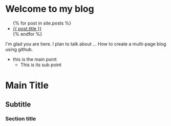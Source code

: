 # Welcome to my blog

<ul>
  {% for post in site.posts %}
    <li>
      <a href="{{ post.url }}">{{ post.title }}</a>
    </li>
  {% endfor %}
</ul>


I'm glad you are here. I plan to talk about ...
How to create a multi-page blog using github.

* this is the main point
  * This is its sub point
  
# Main Title

## Subtitle 

### Section title 
